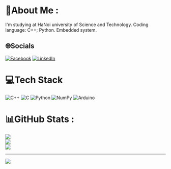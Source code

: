 # 💫About Me :
I'm studying at HaNoi university of Science and Technology.
Coding language: C++; Python. 
Embedded system. 


## 🌐Socials
[![Facebook](https://img.shields.io/badge/Facebook-%231877F2.svg?logo=Facebook&logoColor=white)](https://facebook.com/https://www.facebook.com/tbah0310/) [![LinkedIn](https://img.shields.io/badge/LinkedIn-%230077B5.svg?logo=linkedin&logoColor=white)](https://linkedin.com/in/https://www.linkedin.com/in/anh-h%C3%A0o-tr%E1%BA%A7n-b%C3%A1-107132229/) 

# 💻Tech Stack
![C++](https://img.shields.io/badge/c++-%2300599C.svg?style=for-the-badge&logo=c%2B%2B&logoColor=white) ![C](https://img.shields.io/badge/c-%2300599C.svg?style=for-the-badge&logo=c&logoColor=white) ![Python](https://img.shields.io/badge/python-3670A0?style=for-the-badge&logo=python&logoColor=ffdd54) ![NumPy](https://img.shields.io/badge/numpy-%23013243.svg?style=for-the-badge&logo=numpy&logoColor=white) ![Arduino](https://img.shields.io/badge/-Arduino-00979D?style=for-the-badge&logo=Arduino&logoColor=white)
# 📊GitHub Stats :
![](https://github-readme-stats.vercel.app/api?username=TBAH-IOT&theme=radical&hide_border=false&include_all_commits=false&count_private=false)<br/>
![](https://github-readme-streak-stats.herokuapp.com/?user=TBAH-IOT&theme=radical&hide_border=false)<br/>
![](https://github-readme-stats.vercel.app/api/top-langs/?username=TBAH-IOT&theme=radical&hide_border=false&include_all_commits=false&count_private=false&layout=compact)

---
[![](https://visitcount.itsvg.in/api?id=TBAH-IOT&icon=0&color=0)](https://visitcount.itsvg.in)
